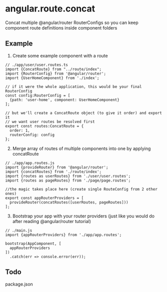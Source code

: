 # angular.route.concat
Concat multiple @angular/router RouterConfigs so you can keep component route definitions inside component folders

## Example

1. Create some example component with a route
  ```
  // ./app/user/user.routes.ts
  import {ConcatRoute} from "../route/index";
  import {RouterConfig} from '@angular/router';
  import {UserHomeComponent} from './index';
  
  // if it were the whole application, this would be your final RouterConfig
  const config:RouterConfig = [
    {path: 'user-home', component: UserHomeComponent}
  ];
  
  // but we'll create a ConcatRoute object (to give it order) and export it
  // we want user routes be resolved first
  export const routes:ConcatRoute = {
    order: 1,
    routerConfig: config
  };
  ```
2. Merge array of routes of multiple components into one  by applying concatRoute
  ```
  // ./app/app.routes.js
  import {provideRouter} from '@angular/router';
  import {concatRoutes} from './route/index';
  import {routes as userRoutes} from './user/user.routes';
  import {routes as pageRoutes} from './page/page.routes';
  
  //the magic takes place here (create single RouteConfig from 2 other ones)
  export const appRouterProviders = [
    provideRouter(concatRoutes([userRoutes, pageRoutes]))
  ];
  ```
3. Bootstrap your app with your router providers (just like you would do after reading @angular/router tutorial)
  ```
  // ./main.js
  import {appRouterProviders} from './app/app.routes';
  
  bootstrap(AppComponent, [
    appRouterProviders
  ])
    .catch(err => console.error(err));
  ```
## Todo

package.json
